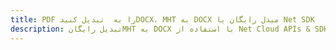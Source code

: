 ---title: PDF را به  تبدیل کنیدDOCX، MHT به DOCX مبدل رایگان یا Net SDKdescription: تبدیل رایگانMHT به DOCX با استفاده از Net Cloud APIs & SDK همچنین اسناد PDF را در Cloud ایجاد، ویرایش و رندر کنید.---
